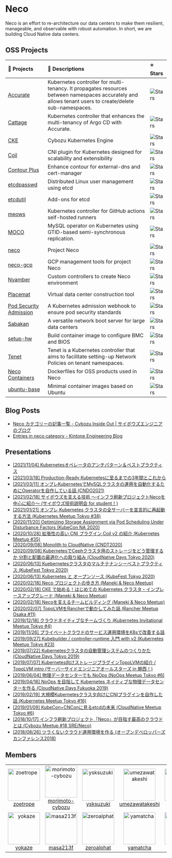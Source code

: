 # Neco

Neco is an effort to re-architecture our data centers to make them resilient, manageable, and observable with robust automation. In short, we are building Cloud Native data centers.

## OSS Projects

| 🎁 Projects | 📝 Descriptions | ⭐ Stars |
|:---|:---|:---|
| [Accurate](https://github.com/cybozu-go/accurate) | Kubernetes controller for multi-tenancy. It propagates resources between namespaces accurately and allows tenant users to create/delete sub-namespaces. | <img alt="Stars" src="https://img.shields.io/github/stars/cybozu-go/accurate?style=flat-square&labelColor=343b41"/> |
| [Cattage](https://github.com/cybozu-go/cattage) | Kubernetes controller that enhances the multi-tenancy of Argo CD with Accurate. | <img alt="Stars" src="https://img.shields.io/github/stars/cybozu-go/cattage?style=flat-square&labelColor=343b41"/> |
| [CKE](https://github.com/cybozu-go/cke) | Cybozu Kubernetes Engine | <img alt="Stars" src="https://img.shields.io/github/stars/cybozu-go/cke?style=flat-square&labelColor=343b41"/> |
| [Coil](https://github.com/cybozu-go/coil) | CNI plugin for Kubernetes designed for scalability and extensibility | <img alt="Stars" src="https://img.shields.io/github/stars/cybozu-go/coil?style=flat-square&labelColor=343b41"/> |
| [Contour Plus](https://github.com/cybozu-go/contour-plus) | Enhance contour for external-dns and cert-manager | <img alt="Stars" src="https://img.shields.io/github/stars/cybozu-go/contour-plus?style=flat-square&labelColor=343b41"/> |
| [etcdpasswd](https://github.com/cybozu-go/etcdpasswd) | Distributed Linux user management using etcd | <img alt="Stars" src="https://img.shields.io/github/stars/cybozu-go/etcdpasswd?style=flat-square&labelColor=343b41"/> |
| [etcdutil](https://github.com/cybozu-go/etcdutil) | Add-ons for etcd | <img alt="Stars" src="https://img.shields.io/github/stars/cybozu-go/etcdutil?style=flat-square&labelColor=343b41"/> |
| [meows](https://github.com/cybozu-go/meows) | Kubernetes controller for GitHub actions self-hosted runners | <img alt="Stars" src="https://img.shields.io/github/stars/cybozu-go/meows?style=flat-square&labelColor=343b41"/> |
| [MOCO](https://github.com/cybozu-go/moco) | MySQL operator on Kubernetes using GTID-based semi-synchronous replication. | <img alt="Stars" src="https://img.shields.io/github/stars/cybozu-go/moco?style=flat-square&labelColor=343b41"/> |
| [neco](https://github.com/cybozu-go/neco) | Project Neco | <img alt="Stars" src="https://img.shields.io/github/stars/cybozu-go/neco?style=flat-square&labelColor=343b41"/> |
| [neco-gcp](https://github.com/cybozu-go/neco-gcp) | GCP management tools for project Neco | <img alt="Stars" src="https://img.shields.io/github/stars/cybozu-go/neco-gcp?style=flat-square&labelColor=343b41"/> |
| [Nyamber](https://github.com/cybozu-go/nyamber) | Custom controllers to create Neco environment | <img alt="Stars" src="https://img.shields.io/github/stars/cybozu-go/nyamber?style=flat-square&labelColor=343b41"/> |
| [Placemat](https://github.com/cybozu-go/placemat) | Virtual data center construction tool | <img alt="Stars" src="https://img.shields.io/github/stars/cybozu-go/placemat?style=flat-square&labelColor=343b41"/> |
| [Pod Security Admission](https://github.com/cybozu-go/pod-security-admission) | A Kubernetes admission webhook to ensure pod security standards | <img alt="Stars" src="https://img.shields.io/github/stars/cybozu-go/pod-security-admission?style=flat-square&labelColor=343b41"/> |
| [Sabakan](https://github.com/cybozu-go/sabakan) | A versatile network boot server for large data centers | <img alt="Stars" src="https://img.shields.io/github/stars/cybozu-go/sabakan?style=flat-square&labelColor=343b41"/> |
| [setup-hw](https://github.com/cybozu-go/setup-hw) | Build container image to configure BMC and BIOS | <img alt="Stars" src="https://img.shields.io/github/stars/cybozu-go/setup-hw?style=flat-square&labelColor=343b41"/> |
| [Tenet](https://github.com/cybozu-go/tenet) | Tenet is a Kubernetes controller that aims to facilitate setting-up Network Policies on tenant namespaces. | <img alt="Stars" src="https://img.shields.io/github/stars/cybozu-go/tenet?style=flat-square&labelColor=343b41"/> |
| [Neco Containers](https://github.com/cybozu/neco-containers) | Dockerfiles for OSS products used in Neco | <img alt="Stars" src="https://img.shields.io/github/stars/cybozu/neco-containers?style=flat-square&labelColor=343b41"/> |
| [ubuntu-base](https://github.com/cybozu/ubuntu-base) | Minimal container images based on Ubuntu | <img alt="Stars" src="https://img.shields.io/github/stars/cybozu/ubuntu-base?style=flat-square&labelColor=343b41"/> |

## Blog Posts

- [Neco カテゴリーの記事一覧 - Cybozu Inside Out | サイボウズエンジニアのブログ](https://blog.cybozu.io/archive/category/Neco)
- [Entries in neco category - Kintone Engineering Blog](https://blog.kintone.io/archive/category/neco)

## Presentations

- [[2021/11/04] Kubernetesオペレータのアンチパターン＆ベストプラクティス](https://speakerdeck.com/zoetrope/kubernetesoperetafalseantipatan-besutopurakuteisu)
- [[2021/03/18] Production-Ready Kubernetesに至るまでの3年間とこれから](https://speakerdeck.com/zoetrope/production-ready-kubernetesnizhi-rumadefalse3nian-jian-tokorekara)
- [[2021/03/11] オンプレKubernetesでMySQLクラスタの運用を自動化するためにOperatorを自作している話 (CNDO2021)](https://speakerdeck.com/zoetrope/onpurekubernetesdemysqlkurasutafalseyun-yong-wozi-dong-hua-surutamenioperatorwozi-zuo-siteiruhua)
- [[2021/02/18] サイボウズを支える技術 ～インフラ刷新プロジェクトNecoを中心に紹介～ (サイボウズ技術説明会 for student！)](https://speakerdeck.com/zoetrope/saibouzuwozhi-eruji-shu-inhurashua-xin-puroziekutonecowozhong-xin-nishao-jie)
- [[2021/01/21] オンプレ Kubernetes クラスタの全サーバーを宣言的に再起動する方法 (Kubernetes Meetup Tokyo #38)](https://speakerdeck.com/yokaze/onpure-kubernetes-kurasutafalsequan-sabawoxuan-yan-de-nizai-qi-dong-surufang-fa)
- [[2020/11/20] Optimizing Storage Assignment via Pod Scheduling Under Disturbance Factors (KubeCon NA 2020)](https://kccncna20.sched.com/event/ekFB/optimizing-storage-assignment-via-pod-scheduling-under-disturbance-factors-kenji-morimoto-cybozu-inc)
- [[2020/10/28] 拡張性の高い CNI プラグイン Coil v2 の紹介 (Kubernetes Meetup #35)](https://speakerdeck.com/ymmt2005/kuo-zhang-xing-falsegao-i-cni-puraguin-coil-v2-falseshao-jie)
- [[2020/09/08] Monolith to CloudNative (CNDT2020)](https://speakerdeck.com/ymmt2005/monolith-to-cloudnative-cndt2020)
- [[2020/09/08] KubernetesでCephクラスタ用のストレージをどう管理するか 分割と配置の最適化への取り組み (CloudNative Days Tokyo 2020)](https://speakerdeck.com/morimoto/kubernetesdecephkurasutayong-falsesutoreziwodouguan-li-suruka-fen-ge-topei-zhi-falsezui-shi-hua-hefalsequ-rizu-mi)
- [[2020/06/13] Kuebernetesクラスタのマルチテナンシーベストプラクティス (KubeFest Tokyo 2020)](https://speakerdeck.com/zoetrope/kueberneteskurasutafalsemarutitenansibesutopurakuteisu)
- [[2020/06/13] Kubernetes と オープンソース (KubeFest Tokyo 2020)](https://speakerdeck.com/binoue4/kubernetes-to-opunsosu)
- [[2020/02/18] Neco プロジェクトの歩き方 (Maneki & Neco Meetup)](https://speakerdeck.com/cybozuinsideout/neco-puroziekutofalsebu-kifang)
- [[2020/02/18] CKE で始める！はじめての Kubernetes クラスタ・インプレースアップグレード (Maneki & Neco Meetup)](https://speakerdeck.com/cybozuinsideout/cke-deshi-meru-hazimetefalse-kubernetes-kurasuta-inpuresuatupuguredo)
- [[2020/02/18] Necoを支えるチームビルディング (Maneki & Neco Meetup)](https://speakerdeck.com/cybozuinsideout/necowozhi-erutimuhiruteinku)
- [[2020/02/07] TopoLVMをRancherで動かしてみた話 (Rancher Meetup Osaka #11)](https://speakerdeck.com/masa213f/topolvm-rancher)
- [[2019/12/18] クラウドネイティブなチームづくり (Kubernetes Invitational Meetup Tokyo #4)](https://speakerdeck.com/zoetrope/kuraudoneiteibunatimudukuri)
- [[2019/11/26] プライベートクラウドのサービス運用環境をK8sで改善する話](https://speakerdeck.com/dulltz/puraibetokuraudofalsesabisuyun-yong-huan-jing-wok8sdegai-shan-suruhua)
- [[2019/09/27] Kubebuilder / controller-runtime 入門 with v2 (Kubernetes Meetup Tokyo #23)](https://www.slideshare.net/KazuhitoMatsuda1/kubernetes-meetup-tokyo-23-kubebuilderv2?ref=https://k8sjp.connpass.com/)
- [[2019/07/22] Kubernetesクラスタの自動管理システムのつくりかた (CloudNative Days Tokyo 2019)](https://speakerdeck.com/zoetrope/kuberneteskurasutafalsezi-dong-guan-li-sisutemufalsetukurikata)
- [[2019/07/07] Kubernetes向けストレージプラグインTopoLVMの紹介 / TopoLVM intro (サーバーサイドエンジニアオールスターズ in 関西！)](https://speakerdeck.com/masa213f/topolvm-intro)
- [[2019/06/04] 物理データセンターでも NoOps (NoOps Meetup Tokyo #6)](https://speakerdeck.com/ymmt2005/wu-li-detasentademo-noops)
- [[2019/04/16] NoOps を目指して Kubernetes ネイティブな物理データセンターを作る (CloudNative Days Fukuoka 2019)](https://speakerdeck.com/ymmt2005/noops-womu-zhi-site-kubernetes-neiteibunawu-li-detasentawozuo-ru)
- [[2019/02/19] 大規模Kubernetesクラスタ向けにCNIプラグインを自作した話 (Kubernetes Meetup Tokyo #16)](https://speakerdeck.com/zoetrope/coil)
- [[2019/01/09] KubeCon+CNConに見るetcdの未来 (CloudNative Meetup Tokyo #6)](https://speakerdeck.com/zoetrope/kubecon-plus-cnconnijian-ruetcdfalsewei-lai)
- [[2018/10/17] インフラ刷新プロジェクト「Neco」が目指す最高のクラウドとは (Cybozu Meetup #18 SRE/Neco)](https://www.slideshare.net/ShinyaUeoka/neco-119734740)
- [[2018/08/26] ツラくないクラウド運用環境を作る (オープンデベロッパーズカンファレンス2018)](https://speakerdeck.com/dulltz/turakunaikuraudoyun-yong-huan-jing-wozuo-ru-2)

## Members

<table>
  <tr>
    <td align="center">
      <a href="https://github.com/zoetrope">
        <img src="https://avatars.githubusercontent.com/u/586654?s=60&v=4" width="100px;" alt="zoetrope"/>
      </a>
      <br />
      <a href="https://github.com/zoetrope">zoetrope</a>
    </td>
    <td align="center">
      <a href="https://github.com/morimoto-cybozu">
        <img src="https://avatars.githubusercontent.com/u/4961073?s=88&v=4" width="100px;" alt="morimoto-cybozu"/>
      </a>
      <br />
      <a href="https://github.com/morimoto-cybozu">morimoto-cybozu</a>
    </td>
    <td align="center">
      <a href="https://github.com/ysksuzuki">
        <img src="https://avatars.githubusercontent.com/u/5572688?s=88&v=4" width="100px;" alt="ysksuzuki"/>
      </a>
      <br />
      <a href="https://github.com/ysksuzuki">ysksuzuki</a>
    </td>
    <td align="center">
      <a href="https://github.com/umezawatakeshi">
        <img src="https://avatars.githubusercontent.com/u/12896637?s=88&v=4" width="100px;" alt="umezawatakeshi"/>
      </a>
      <br />
      <a href="https://github.com/umezawatakeshi">umezawatakeshi</a>
    </td>
    <td align="center">
      <a href="https://github.com/kmdkuk">
        <img src="https://avatars.githubusercontent.com/u/15919309?s=88&v=4" width="100px;" alt="kmdkuk"/>
      </a>
      <br />
      <a href="https://github.com/kmdkuk">kmdkuk</a>
    </td>
  </tr>
  <tr>
    <td align="center">
      <a href="https://github.com/yokaze">
        <img src="https://avatars.githubusercontent.com/u/21137296?s=88&v=4" width="100px;" alt="yokaze"/>
      </a>
      <br />
      <a href="https://github.com/yokaze">yokaze</a>
    </td>
    <td align="center">
      <a href="https://github.com/masa213f">
        <img src="https://avatars.githubusercontent.com/u/47380942?s=88&v=4" width="100px;" alt="masa213f"/>
      </a>
      <br />
      <a href="https://github.com/masa213f">masa213f</a>
    </td>
    <td align="center">
      <a href="https://github.com/zeroalphat">
        <img src="https://avatars.githubusercontent.com/u/22779960?s=88&v=4" width="100px;" alt="zeroalphat"/>
      </a>
      <br />
      <a href="https://github.com/zeroalphat">zeroalphat</a>
    </td>
    <td align="center">
      <a href="https://github.com/yamatcha">
        <img src="https://avatars.githubusercontent.com/u/25486947?s=88&v=4" width="100px;" alt="yamatcha"/>
      </a>
      <br />
      <a href="https://github.com/yamatcha">yamatcha</a>
    </td>
    <td align="center">
      <a href="https://github.com/terassyi">
        <img src="https://avatars.githubusercontent.com/u/49265363?s=88&v=4" width="100px;" alt="terassyi"/>
      </a>
      <br />
      <a href="https://github.com/terassyi">terassyi</a>
    </td>
  </tr>
</table>
